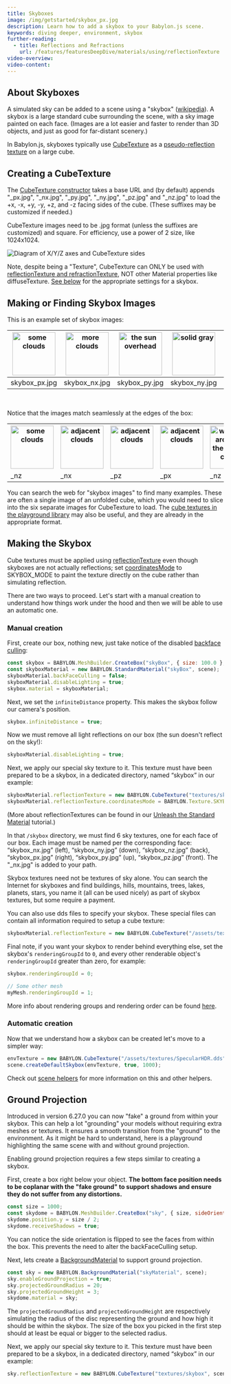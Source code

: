 ```yaml
---
title: Skyboxes
image: /img/getstarted/skybox_px.jpg
description: Learn how to add a skybox to your Babylon.js scene.
keywords: diving deeper, environment, skybox
further-reading:
  - title: Reflections and Refractions
    url: /features/featuresDeepDive/materials/using/reflectionTexture
video-overview:
video-content:
---
```


## About Skyboxes

A simulated sky can be added to a scene using a "skybox" ([wikipedia](<https://en.wikipedia.org/wiki/Skybox_(video_games)>)). A skybox is a large standard cube surrounding the scene, with a sky image painted on each face. (Images are a lot easier and faster to render than 3D objects, and just as good for far-distant scenery.)

In Babylon.js, skyboxes typically use [CubeTexture](/typedoc/classes/babylon.cubetexture) as a [pseudo-reflection texture](#making-the-skybox) on a large cube.

## Creating a CubeTexture

The [CubeTexture constructor](/typedoc/classes/babylon.cubetexture#constructor) takes a base URL and (by default) appends "\_px.jpg", "\_nx.jpg", "\_py.jpg", "\_ny.jpg", "\_pz.jpg" and "\_nz.jpg" to load the +x, -x, +y, -y, +z, and -z facing sides of the cube. (These suffixes may be customized if needed.)

CubeTexture images need to be .jpg format (unless the suffixes are customized) and square. For efficiency, use a power of 2 size, like 1024x1024.

![Diagram of X/Y/Z axes and CubeTexture sides](/img/how_to/Materials/cubetexture1.png)

Note, despite being a "Texture", CubeTexture can ONLY be used with [reflectionTexture and refractionTexture](/features/featuresDeepDive/materials/using/reflectionTexture), NOT other Material properties like diffuseTexture. [See below](#makingtheskybox) for the appropriate settings for a skybox.

## Making or Finding Skybox Images

This is an example set of skybox images:

| <img src="/img/getstarted/skybox_px.jpg" width="100" height="100" alt="some clouds"/> | <img src="/img/getstarted/skybox_nx.jpg" width="100" height="100" alt="more clouds"/> | <img src="/img/getstarted/skybox_py.jpg" width="100" height="100" alt="the sun overhead"/> | <img src="/img/getstarted/skybox_ny.jpg" width="100" height="100" alt="solid gray"/> | <img src="/img/getstarted/skybox_pz.jpg" width="100" height="100" alt="more clouds"/> | <img src="/img/getstarted/skybox_nz.jpg" width="100" height="100" alt="more clouds"/> |
| :-----------------------------------------------------------------------------------: | :-----------------------------------------------------------------------------------: | :----------------------------------------------------------------------------------------: | :----------------------------------------------------------------------------------: | :-----------------------------------------------------------------------------------: | :-----------------------------------------------------------------------------------: |
|                                     skybox_px.jpg                                     |                                     skybox_nx.jpg                                     |                                       skybox_py.jpg                                        |                                    skybox_ny.jpg                                     |                                     skybox_pz.jpg                                     |                                     skybox_nz.jpg                                     |

<br/>

Notice that the images match seamlessly at the edges of the box:

<table><tbody>
<tr>
  <th style={{padding: 10}}><img src="/img/getstarted/skybox_nz.jpg" width="100" height="100" alt="some clouds"/></th>
  <th style={{padding: 10}}><img src="/img/getstarted/skybox_nx.jpg" width="100" height="100" alt="adjacent clouds"/></th>
  <th style={{padding: 10}}><img src="/img/getstarted/skybox_pz.jpg" width="100" height="100" alt="adjacent clouds"/></th>
  <th style={{padding: 10}}><img src="/img/getstarted/skybox_px.jpg" width="100" height="100" alt="adjacent clouds"/></th>
  <th style={{padding: 10}}><img src="/img/getstarted/skybox_nz.jpg" width="100" height="100" alt="wrapping around to the original clouds"/></th>
</tr>
<tr>
  <td>_nz</td>
  <td>_nx</td>
  <td>_pz</td>
  <td>_px</td>
  <td>_nz (again)</td>
</tr>
</tbody></table>
<p></p>

You can search the web for "skybox images" to find many examples. These are often a single image of an unfolded cube, which you would need to slice into the six separate images for CubeTexture to load. The [cube textures in the playground library](/toolsAndResources/assetLibraries/availableTextures#cubetextures) may also be useful, and they are already in the appropriate format.

## Making the Skybox

Cube textures must be applied using [reflectionTexture](/features/featuresDeepDive/materials/using/reflectionTexture) even though skyboxes are not actually reflections; set [coordinatesMode](/typedoc/classes/babylon.texture#coordinatesmode) to SKYBOX_MODE to paint the texture directly on the cube rather than simulating reflection.

There are two ways to proceed. Let's start with a manual creation to understand how things work under the hood and then we will be able to use an automatic one.

### Manual creation

First, create our box, nothing new, just take notice of the disabled [backface culling](https://en.wikipedia.org/wiki/Back-face_culling):

```javascript
const skybox = BABYLON.MeshBuilder.CreateBox("skyBox", { size: 100.0 }, scene);
const skyboxMaterial = new BABYLON.StandardMaterial("skyBox", scene);
skyboxMaterial.backFaceCulling = false;
skyboxMaterial.disableLighting = true;
skybox.material = skyboxMaterial;
```

Next, we set the `infiniteDistance` property. This makes the skybox follow our camera's position.

```javascript
skybox.infiniteDistance = true;
```

Now we must remove all light reflections on our box (the sun doesn't reflect on the sky!):

```javascript
skyboxMaterial.disableLighting = true;
```

Next, we apply our special sky texture to it. This texture must have been prepared to be a skybox, in a dedicated directory, named “skybox” in our example:

```javascript
skyboxMaterial.reflectionTexture = new BABYLON.CubeTexture("textures/skybox", scene);
skyboxMaterial.reflectionTexture.coordinatesMode = BABYLON.Texture.SKYBOX_MODE;
```

(More about reflectionTextures can be found in our [Unleash the Standard Material](https://www.eternalcoding.com/babylon-js-unleash-the-standardmaterial-for-your-babylon-js-game/) tutorial.)

In that `/skybox` directory, we must find 6 sky textures, one for each face of our box. Each image must be named per the corresponding face: “skybox_nx.jpg” (left), “skybox_ny.jpg” (down), “skybox_nz.jpg” (back), “skybox_px.jpg” (right), “skybox_py.jpg” (up), “skybox_pz.jpg” (front). The "\_nx.jpg" is added to your path.

Skybox textures need not be textures of sky alone. You can search the Internet for skyboxes and find buildings, hills, mountains, trees, lakes, planets, stars, you name it (all can be used nicely) as part of skybox textures, but some require a payment.

You can also use dds files to specify your skybox. These special files can contain all information required to setup a cube texture:

```javascript
skyboxMaterial.reflectionTexture = new BABYLON.CubeTexture("/assets/textures/SpecularHDR.dds", scene);
```

Final note, if you want your skybox to render behind everything else, set the skybox's `renderingGroupId` to `0`, and every other renderable object's `renderingGroupId` greater than zero, for example:

```javascript
skybox.renderingGroupId = 0;

// Some other mesh
myMesh.renderingGroupId = 1;
```

More info about rendering groups and rendering order can be found [here](/features/featuresDeepDive/materials/advanced/transparent_rendering).

<Playground id="#UU7RQ#1" title="Simple Skybox Example" description="Simple example of how to add a skybox to your scene." image="/img/playgroundsAndNMEs/divingDeeperEnvironmentSkybox1.jpg"/>

### Automatic creation

Now that we understand how a skybox can be created let's move to a simpler way:

```javascript
envTexture = new BABYLON.CubeTexture("/assets/textures/SpecularHDR.dds", scene);
scene.createDefaultSkybox(envTexture, true, 1000);
```

<Playground id="#BH23ZD#1" title="Playground Example Skybox Helper" description="Simple example of using the Skybox Helper." image="/img/playgroundsAndNMEs/divingDeeperEnvironmentIntro1.jpg" isMain={true} category="Environment"/>

Check out [scene helpers](/features/featuresDeepDive/scene/fastBuildWorld#environmental-helper) for more information on this and other helpers.

## Ground Projection

Introduced in version 6.27.0 you can now "fake" a ground from within your skybox. This can help a lot "grounding" your models without requiring extra meshes or textures. It ensures a smooth transition from the "ground" to the environment. As it might be hard to understand, here is a playground highlighting the same scene with and without ground projection.

<Playground id="#25JK74#0" title="Ground Projection Playground" description="Simple example of using Ground Projection." image="/img/playgroundsAndNMEs/divingDeeperSkyboxGroundProjection.jpg" category="Environment"/>

Enabling ground projection requires a few steps similar to creating a skybox.

First, create a box right below your object. **The bottom face position needs to be coplanar with the "fake ground" to support shadows and ensure they do not suffer from any distortions.**

```javascript
const size = 1000;
const skydome = BABYLON.MeshBuilder.CreateBox("sky", { size, sideOrientation: BABYLON.Mesh.BACKSIDE }, scene);
skydome.position.y = size / 2;
skydome.receiveShadows = true;
```

You can notice the side orientation is flipped to see the faces from within the box. This prevents the need to alter the backFaceCulling setup.

Next, lets create a [BackgroundMaterial](/features/featuresDeepDive/environment/backgroundMaterial) to support ground projection.

```javascript
const sky = new BABYLON.BackgroundMaterial("skyMaterial", scene);
sky.enableGroundProjection = true;
sky.projectedGroundRadius = 20;
sky.projectedGroundHeight = 3;
skydome.material = sky;
```

The `projectedGroundRadius` and `projectedGroundHeight` are respectively simulating the radius of the disc representing the ground and how high it should be within the skybox. The size of the box you picked in the first step should at least be equal or bigger to the selected radius.

Next, we apply our special sky texture to it. This texture must have been prepared to be a skybox, in a dedicated directory, named “skybox” in our example:

```javascript
sky.reflectionTexture = new BABYLON.CubeTexture("textures/skybox", scene);
```
